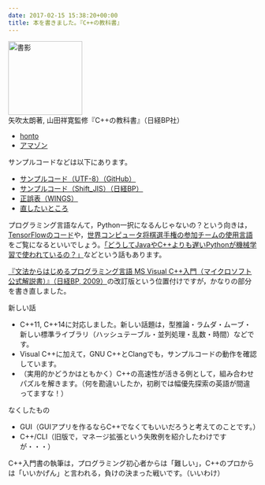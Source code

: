 ```yaml
---
date: 2017-02-15 15:38:20+00:00
title: 本を書きました。『C++の教科書』
---
```


<img src="https://www.hanmoto.com/bd/img/9784822298937.jpg" alt="書影" style="height:150px;" /><br/>矢吹太朗著, 山田祥寛監修『C++の教科書』（日経BP社）

- [honto](https://honto.jp/isbn/978-4822298937)
- [アマゾン](https://www.amazon.co.jp/dp/4822298930)

サンプルコードなどは以下にあります。

* [サンプルコード（UTF-8）（GitHub）](https://github.com/taroyabuki/cppbook2)
* [サンプルコード（Shift_JIS）（日経BP）](http://ec.nikkeibp.co.jp/nsp/dl/09893/index.shtml)
* [正誤表（WINGS）](https://wings.msn.to/index.php/-/A-05/978-4-8222-9893-7/)
* [直したいところ](https://github.com/taroyabuki/cppbook2/wiki/%E7%9B%B4%E3%81%97%E3%81%9F%E3%81%84%E3%81%A8%E3%81%93%E3%82%8D)

プログラミング言語なんて，Python一択になるんじゃないの？という向きは，[TensorFlowのコード](https://github.com/tensorflow/tensorflow)や，[世界コンピュータ将棋選手権の参加チームの使用言語](http://www2.computer-shogi.org/wcsc27/team.html)をご覧になるといいでしょう。[「どうしてJavaやC++よりも遅いPythonが機械学習で使われているの？」](https://www.quora.com/Knowing-that-Python-is-very-slow-compared-to-Java-and-C%2B%2B-why-do-they-mostly-use-Python-for-fast-algorithmic-procedures-like-machine-learning/answer/Paulina-Jonu%C5%A1ait%C4%97)などという話もあります。

[『文法からはじめるプログラミング言語 MS Visual C++入門（マイクロソフト公式解説書）』（日経BP, 2009）](https://www.amazon.co.jp/dp/4891006269?tag=inquisitor-22)の改訂版という位置付けですが，かなりの部分を書き直しました。

新しい話

* C++11, C++14に対応しました。新しい話題は，型推論・ラムダ・ムーブ・新しい標準ライブラリ（ハッシュテーブル・並列処理・乱数・時間）などです。
* Visual C++に加えて，GNU C++とClangでも，サンプルコードの動作を確認しています。
* （実用的かどうかはともかく）C++の高速性が活きる例として，組み合わせパズルを解きます。（何を勘違いしたか，初刷では幅優先探索の英語が間違ってますな！）

なくしたもの

* GUI（GUIアプリを作るならC++でなくてもいいだろうと考えてのことです。）
* C++/CLI（旧版で，マネージ拡張という失敗例を紹介したわけですが・・・）

C++入門書の執筆は，プログラミング初心者からは「難しい」，C++のプロからは「いいかげん」と言われる，負けの決まった戦いです。（いいわけ）

